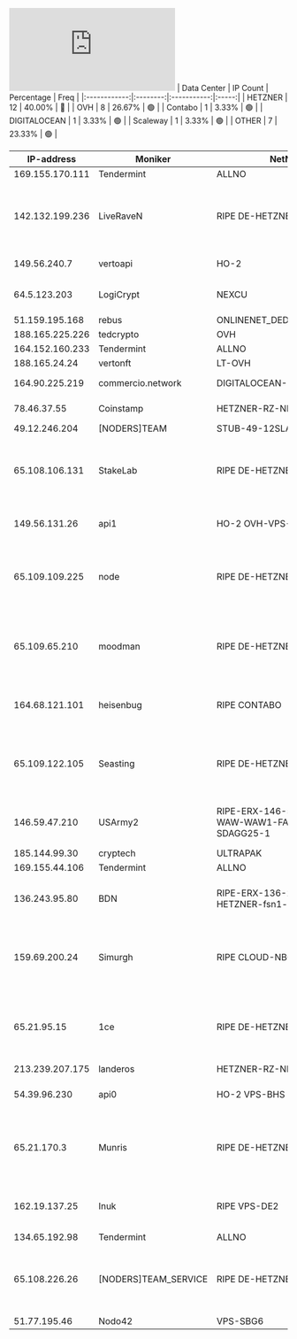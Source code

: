 ![Diagramm](https://github.com/obajay/StateSync-snapshots/blob/main/Projects/Rebus/1/README.md)
| Data Center | IP Count | Percentage | Freq |
|:------------:|:--------:|:-----------:|:-----:|
| HETZNER | 12 | 40.00% | 🔴 |
| OVH | 8 | 26.67% | 🟢 |
| Contabo | 1 | 3.33% | 🟢 |
| DIGITALOCEAN | 1 | 3.33% | 🟢 |
| Scaleway | 1 | 3.33% | 🟢 |
| OTHER | 7 | 23.33% | 🟢 |

<!-- START_TABLE -->
| IP-address | Moniker | NetName | Organization |
|-------------|-------------|-------------|-------------|
| 169.155.170.111 | Tendermint | ALLNO | Allnodes Inc |
| 142.132.199.236 | LiveRaveN | RIPE DE-HETZNER-19900326 | RIPE Network Coordination Centre Hetzner Online GmbH Hetzner Online GmbH |
| 149.56.240.7 | vertoapi | HO-2 | OVH Hosting, Inc. |
| 64.5.123.203 | LogiCrypt | NEXCU | NEXCUS TECHNOLOGIES LLC |
| 51.159.195.168 | rebus | ONLINENET_DEDICATED_SERVERS | Scaleway |
| 188.165.225.226 | tedcrypto | OVH |  |
| 164.152.160.233 | Tendermint | ALLNO | Allnodes Inc |
| 188.165.24.24 | vertonft | LT-OVH | UAB OVH |
| 164.90.225.219 | commercio.network | DIGITALOCEAN-164-90-128-0 | DigitalOcean, LLC |
| 78.46.37.55 | Coinstamp | HETZNER-RZ-NBG-NET | Hetzner Online GmbH |
| 49.12.246.204 | [NODERS]TEAM | STUB-49-12SLASH15 |  |
| 65.108.106.131 | StakeLab | RIPE DE-HETZNER-20010209 | RIPE Network Coordination Centre Hetzner Online GmbH Hetzner Online GmbH |
| 149.56.131.26 | api1 | HO-2 OVH-VPS-149-56-128 | OVH Hosting, Inc. OVH Hosting, Inc. |
| 65.109.109.225 | node | RIPE DE-HETZNER-20010209 | RIPE Network Coordination Centre Hetzner Online GmbH Hetzner Online GmbH |
| 65.109.65.210 | moodman | RIPE DE-HETZNER-20010209 | RIPE Network Coordination Centre Hetzner Online GmbH Hetzner Online GmbH |
| 164.68.121.101 | heisenbug | RIPE CONTABO | RIPE Network Coordination Centre Contabo GmbH |
| 65.109.122.105 | Seasting | RIPE DE-HETZNER-20010209 | RIPE Network Coordination Centre Hetzner Online GmbH Hetzner Online GmbH |
| 146.59.47.210 | USArmy2 | RIPE-ERX-146-59-0-0 SD-WAW-WAW1-FAT-MAGGIE-SDAGG25-1 | RIPE Network Coordination Centre OVH Sp. z o. o. |
| 185.144.99.30 | cryptech | ULTRAPAK | Ultra-Pak LLC |
| 169.155.44.106 | Tendermint | ALLNO | Allnodes Inc |
| 136.243.95.80 | BDN | RIPE-ERX-136-243-0-0 HETZNER-fsn1-dc8 | RIPE Network Coordination Centre Hetzner Online GmbH |
| 159.69.200.24 | Simurgh | RIPE CLOUD-NBG1 | RIPE Network Coordination Centre Hetzner Online GmbH Hetzner Online GmbH |
| 65.21.95.15 | 1ce | RIPE DE-HETZNER-20010926 | RIPE Network Coordination Centre Hetzner Online GmbH Hetzner Online GmbH |
| 213.239.207.175 | landeros | HETZNER-RZ-NBG-NET2 |  |
| 54.39.96.230 | api0 | HO-2 VPS-BHS | OVH Hosting, Inc. OVH Hosting, Inc. |
| 65.21.170.3 | Munris | RIPE DE-HETZNER-20010926 | RIPE Network Coordination Centre Hetzner Online GmbH Hetzner Online GmbH |
| 162.19.137.25 | Inuk | RIPE VPS-DE2 | RIPE Network Coordination Centre OVH GmbH |
| 134.65.192.98 | Tendermint | ALLNO | Allnodes Inc |
| 65.108.226.26 | [NODERS]TEAM_SERVICE | RIPE DE-HETZNER-20010209 | RIPE Network Coordination Centre Hetzner Online GmbH Hetzner Online GmbH |
| 51.77.195.46 | Nodo42 | VPS-SBG6 | OVH SAS |

<!-- END_TABLE -->